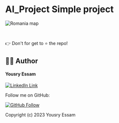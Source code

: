 # AI_Project Simple project 
![Romania map](https://user-images.githubusercontent.com/43790152/97784960-1a142580-1bc4-11eb-9070-39c03eb16df2.png)

<br>

👉 Don't for get to ⭐ the repo!

## 👨‍💻‍ Author

#### Yousry Essam 
[![LinkedIn Link](https://img.shields.io/badge/Connect-Yousry-blue.svg?logo=linkedin&longCache=true&style=social&label=Connect
)](https://www.linkedin.com/in/yousryessam/)

Follow me on GitHub:

[![GitHub Follow](https://img.shields.io/badge/Connect-Yousry-blue.svg?logo=Github&longCache=true&style=social&label=Follow)](https://github.com/YousryEssam)

Copyright (c) 2023 Yousry Essam 

